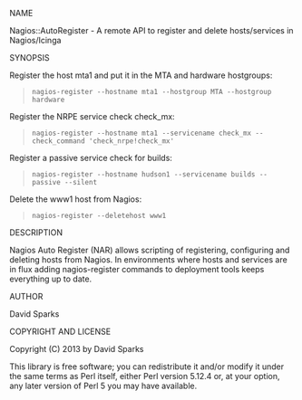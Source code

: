 NAME

Nagios::AutoRegister - A remote API to register and delete hosts/services in Nagios/Icinga

SYNOPSIS

Register the host mta1 and put it in the MTA and hardware hostgroups:
>     nagios-register --hostname mta1 --hostgroup MTA --hostgroup hardware

Register the NRPE service check check_mx:
>     nagios-register --hostname mta1 --servicename check_mx --check_command 'check_nrpe!check_mx'

Register a passive service check for builds:
>     nagios-register --hostname hudson1 --servicename builds --passive --silent

Delete the www1 host from Nagios:
>     nagios-register --deletehost www1

DESCRIPTION

Nagios Auto Register (NAR) allows scripting of registering, configuring and
deleting hosts from Nagios.  In environments where hosts and services are
in flux adding nagios-register commands to deployment tools keeps everything
up to date.

AUTHOR

David Sparks

COPYRIGHT AND LICENSE

Copyright (C) 2013 by David Sparks

This library is free software; you can redistribute it and/or modify
it under the same terms as Perl itself, either Perl version 5.12.4 or,
at your option, any later version of Perl 5 you may have available.
